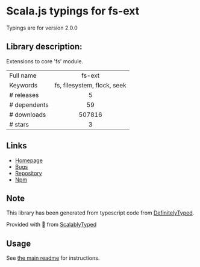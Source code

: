 
# Scala.js typings for fs-ext

Typings are for version 2.0.0

## Library description:
Extensions to core 'fs' module.

|                    |                 |
| ------------------ | :-------------: |
| Full name          | fs-ext |
| Keywords           | fs, filesystem, flock, seek |
| # releases         | 5 |
| # dependents       | 59 |
| # downloads        | 507816 |
| # stars            | 3 |

## Links
- [Homepage](https://github.com/baudehlo/node-fs-ext/)
- [Bugs](https://github.com/baudehlo/node-fs-ext/issues)
- [Repository](https://github.com/baudehlo/node-fs-ext)
- [Npm](https://www.npmjs.com/package/fs-ext)
    


## Note
This library has been generated from typescript code from [DefinitelyTyped](https://definitelytyped.org).

Provided with :purple_heart: from [ScalablyTyped](https://github.com/oyvindberg/ScalablyTyped)

## Usage
See [the main readme](../../readme.md) for instructions.


